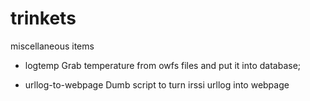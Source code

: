 trinkets
========

miscellaneous items

* logtemp
  Grab temperature from owfs files and put it into database;

* urllog-to-webpage
  Dumb script to turn irssi urllog into webpage
